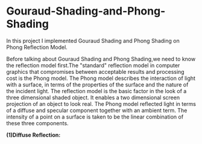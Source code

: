 # Gouraud-Shading-and-Phong-Shading #

In this project I implemented Gouraud Shading and Phong Shading on Phong Reflection Model.

Before talking about Gouraud Shading and Phong Shading,we need to know the reflection model first.The "standard" reflection model in computer graphics that compromises between acceptable results and processing cost is the Phong model. The Phong model describes the interaction of light with a surface, in terms of the properties of the surface and the nature of the incident light. The reflection model is the basic factor in the look of a three dimensional shaded object. It enables a two dimensional screen projection of an object to look real. The Phong model reflected light in terms of a diffuse and specular component together with an ambient term. The intensity of a point on a surface is taken to be the linear combination of these three components. 

**(1)Diffuse Reflection:**